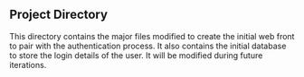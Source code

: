## Project Directory
This directory contains the major files modified to create the initial web front to pair with the authentication process. It also contains the initial database to store the login details of the user. It will be modified during future iterations.